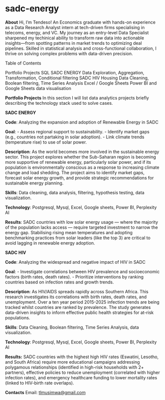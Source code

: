 # sadc-energy
**About**
Hi, I’m Tendeso! An Economics graduate with hands-on experience as a Data Research Analyst intern at tech-driven firms specialising in telecoms, energy, and VC. My journey as an entry-level Data Specialist sharpened my techinical   ability to transform raw data into actionable insights—from spotting patterns in market trends to optimizing deal pipelines. Skilled in statistical analysis and cross-functional collaboration, I thrive on solving complex problems with data-driven
precision.

Table of Contents

Portfolio Projects
SQL
  SADC ENERGY Data Exploration, Aggregation, Transformation,  Conditional filtering 
  SADC HIV Housing Data Cleaning, Boolean filtering, Time Series Analysis
Excel / Google Sheets
Power BI and Google Sheets data visualisation


**Portfolio Projects**
  In this section I will list data analytics projects briefly describing the technology stack used to     solve cases.

**SADC ENERGY**

**Code**: Analyzing the expansion and adoption of Renewable Energy in SADC

**Goal**: - Assess regional support to sustainability.
    - Identify market gaps (e.g., countries not partaking in solar adoption).
    - Link climate trends (temperature rise) to use of solar power.

**Description**: As the world becomes more involved in the sustainable energy sector. This project explores whether the Sub-Saharan region is becoming more supportive of renewable energy, particularly solar power, and if its population is environmentally conscious as a response to increasing climate change and load shedding. The project aims to identify market gaps, forecast solar energy growth, and provide strategic recommendations for sustainable energy planning.

**Skills**:  Data cleaning, data analysis, filtering, hypothesis testing, data visualization.

**Technology**: Postgresql, Mysql, Excel, Google sheets, Power BI, Perplexity AI

**Results**: SADC countries with low solar energy usage — where the majority of the population lacks access — require targeted investment to narrow the energy gap. Stabilising rising mean temperatures and adopting benchmarking practices from solar leaders (like the top 3) are critical to avoid lagging in renewable energy adoption.

**SADC HIV**

**Code**:  Analyzing the widespread and negative impact of HIV in SADC

**Goal**:  - Investigate correlations between HIV prevalence and socioeconomic factors (birth rates, death rates).
     - Prioritize interventions by ranking countries based on infection rates and growth trends.

**Description**: As HIV/AIDS spreads rapidly across Southern Africa. This research investigates its correlations with birth rates, death rates, and unemployment. Over a ten year period 2015-2025  infection trends are being tracked whilst countries are ranked by prevalence. The study generates data-driven insights to inform effective public health strategies for at-risk populations. 


**Skills**: Data Cleaning, Boolean filtering, Time Series Analysis, data visualization.

**Technology**: Postgresql, Mysql, Excel, Google sheets, Power BI, Perplexity AI

**Results:** SADC countries with the highest high HIV rates (Eswatini, Lesotho, and South Africa) require more educational campaigns addressing polygamous relationships (identified in high-risk households with 2+ partners), effective policies to reduce unemployment (correlated with higher infection rates), and emergency healthcare funding to lower mortality rates (linked to HIV-birth rate overlaps).

**Contacts**
  Email: tlmusimwa@gmail.com
